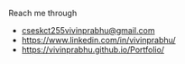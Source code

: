 Reach me through
- cseskct255vivinprabhu@gmail.com
- https://www.linkedin.com/in/vivinprabhu/
- https://vivinprabhu.github.io/Portfolio/
